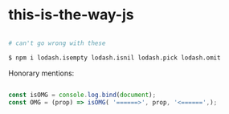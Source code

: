 # this-is-the-way-js

````bash

# can't go wrong with these

$ npm i lodash.isempty lodash.isnil lodash.pick lodash.omit

````

Honorary mentions:


````javascript

const isOMG = console.log.bind(document);
const OMG = (prop) => isOMG( '======>', prop, '<======',);

````
